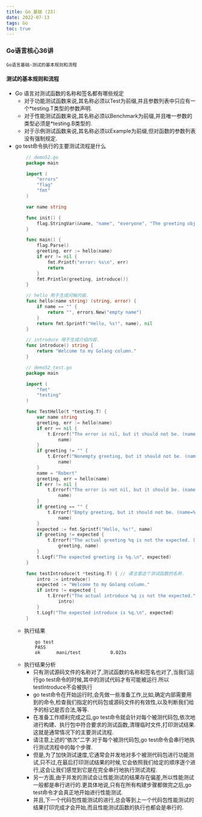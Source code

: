 ```yaml
---
title: Go_基础 (23)
date: 2022-07-13
tags: Go
toc: true
---
```


### Go语言核心36讲
    Go语言基础-测试的基本规则和流程 

<!-- more -->

#### 测试的基本规则和流程
- Go 语言对测试函数的名称和签名都有哪些规定
    * 对于功能测试函数来说,其名称必须以Test为前缀,并且参数列表中只应有一个*testing.T类型的参数声明.
    * 对于性能测试函数来说,其名称必须以Benchmark为前缀,并且唯一参数的类型必须是*testing.B类型的.
    * 对于示例测试函数来说,其名称必须以Example为前缀,但对函数的参数列表没有强制规定.
- go test命令执行的主要测试流程是什么
    ```go
        // demo52.go
        package main

        import (
            "errors"
            "flag"
            "fmt"
        )

        var name string

        func init() {
            flag.StringVar(&name, "name", "everyone", "The greeting object.")
        }

        func main() {
            flag.Parse()
            greeting, err := hello(name)
            if err != nil {
                fmt.Printf("error: %s\n", err)
                return
            }
            fmt.Println(greeting, introduce())
        }

        // hello 用于生成问候内容.
        func hello(name string) (string, error) {
            if name == "" {
                return "", errors.New("empty name")
            }
            return fmt.Sprintf("Hello, %s!", name), nil
        }

        // introduce 用于生成介绍内容.
        func introduce() string {
            return "Welcome to my Golang column."
        }

        // demo52_test.go
        package main

        import (
            "fmt"
            "testing"
        )

        func TestHello(t *testing.T) {
            var name string
            greeting, err := hello(name)
            if err == nil {
                t.Errorf("The error is nil, but it should not be. (name=%q)",
                    name)
            }
            if greeting != "" {
                t.Errorf("Nonempty greeting, but it should not be. (name=%q)",
                    name)
            }
            name = "Robert"
            greeting, err = hello(name)
            if err != nil {
                t.Errorf("The error is not nil, but it should be. (name=%q)",
                    name)
            }
            if greeting == "" {
                t.Errorf("Empty greeting, but it should not be. (name=%q)",
                    name)
            }
            expected := fmt.Sprintf("Hello, %s!", name)
            if greeting != expected {
                t.Errorf("The actual greeting %q is not the expected. (name=%q)",
                    greeting, name)
            }
            t.Logf("The expected greeting is %q.\n", expected)
        }

        func testIntroduce(t *testing.T) { // 请注意这个测试函数的名称.
            intro := introduce()
            expected := "Welcome to my Golang column."
            if intro != expected {
                t.Errorf("The actual introduce %q is not the expected.",
                    intro)
            }
            t.Logf("The expected introduce is %q.\n", expected)
        }
    ```
    * 执行结果
        ```
            go test
            PASS
            ok      mani/test           0.023s
        ```
    * 执行结果分析
        * 只有测试源码文件的名称对了,测试函数的名称和签名也对了,当我们运行go test命令的时候,其中的测试代码才有可能被运行.所以testIntroduce不会被执行
        * go test命令在开始运行时,会先做一些准备工作,比如,确定内部需要用到的命令,检查我们指定的代码包或源码文件的有效性,以及判断我们给予的标记是否合法,等等.
        * 在准备工作顺利完成之后,go test命令就会针对每个被测代码包,依次地进行构建、执行包中符合要求的测试函数,清理临时文件,打印测试结果.这就是通常情况下的主要测试流程.
        * 请注意上述的“依次”二字.对于每个被测代码包,go test命令会串行地执行测试流程中的每个步骤.
        * 但是,为了加快测试速度,它通常会并发地对多个被测代码包进行功能测试,只不过,在最后打印测试结果的时候,它会依照我们给定的顺序逐个进行,这会让我们感觉到它是在完全串行地执行测试流程.
        * 另一方面,由于并发的测试会让性能测试的结果存在偏差,所以性能测试一般都是串行进行的.更具体地说,只有在所有构建步骤都做完之后,go test命令才会真正地开始进行性能测试.
        * 并且,下一个代码包性能测试的进行,总会等到上一个代码包性能测试的结果打印完成才会开始,而且性能测试函数的执行也都会是串行的.






